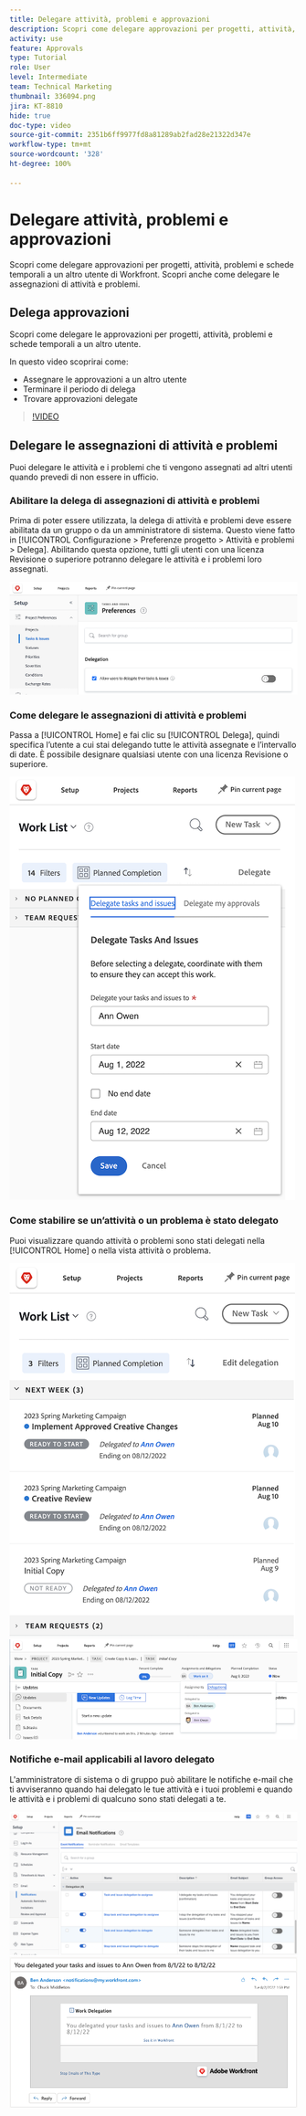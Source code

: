 ```yaml
---
title: Delegare attività, problemi e approvazioni
description: Scopri come delegare approvazioni per progetti, attività, problemi e schede temporali a un altro utente di Workfront. Scopri anche come delegare le assegnazioni di attività e problemi.
activity: use
feature: Approvals
type: Tutorial
role: User
level: Intermediate
team: Technical Marketing
thumbnail: 336094.png
jira: KT-8810
hide: true
doc-type: video
source-git-commit: 2351b6ff9977fd8a81289ab2fad28e21322d347e
workflow-type: tm+mt
source-wordcount: '328'
ht-degree: 100%

---
```


# Delegare attività, problemi e approvazioni

Scopri come delegare approvazioni per progetti, attività, problemi e schede temporali a un altro utente di Workfront. Scopri anche come delegare le assegnazioni di attività e problemi.

## Delega approvazioni

Scopri come delegare le approvazioni per progetti, attività, problemi e schede temporali a un altro utente.

In questo video scoprirai come:

* Assegnare le approvazioni a un altro utente
* Terminare il periodo di delega
* Trovare approvazioni delegate

>[!VIDEO](https://video.tv.adobe.com/v/336094/?quality=12&learn=on)

<!---
learn more URLS
Delegate approval request
--->

## Delegare le assegnazioni di attività e problemi

Puoi delegare le attività e i problemi che ti vengono assegnati ad altri utenti quando prevedi di non essere in ufficio.

### Abilitare la delega di assegnazioni di attività e problemi

Prima di poter essere utilizzata, la delega di attività e problemi deve essere abilitata da un gruppo o da un amministratore di sistema. Questo viene fatto in [!UICONTROL Configurazione > Preferenze progetto > Attività e problemi > Delega]. Abilitando questa opzione, tutti gli utenti con una licenza Revisione o superiore potranno delegare le attività e i problemi loro assegnati.

![Schermata che mostra le preferenze di [!UICONTROL Configurazione] per la delega](assets/delegation-1.png)

### Come delegare le assegnazioni di attività e problemi

Passa a [!UICONTROL Home] e fai clic su [!UICONTROL Delega], quindi specifica l’utente a cui stai delegando tutte le attività assegnate e l’intervallo di date. È possibile designare qualsiasi utente con una licenza Revisione o superiore.

![Schermata che mostra la scheda Delega nella [!UICONTROL Home]](assets/delegation-2.png)

### Come stabilire se un’attività o un problema è stato delegato

Puoi visualizzare quando attività o problemi sono stati delegati nella [!UICONTROL Home] o nella vista attività o problema.

![Schermata che mostra l’assegnazione dell’attività delegata nella [!UICONTROL Home]](assets/delegation-4.png)
![Schermata che mostra l’assegnazione dell’attività delegata nella vista attività](assets/delegation-3.png)

### Notifiche e-mail applicabili al lavoro delegato

L&#39;amministratore di sistema o di gruppo può abilitare le notifiche e-mail che ti avviseranno quando hai delegato le tue attività e i tuoi problemi e quando le attività e i problemi di qualcuno sono stati delegati a te.

![Schermata che mostra la [!UICONTROL Configurazione] delle opzioni di notifica e-mail per la delega](assets/delegation-5.png)
![Schermata che mostra un’e-mail di delega del lavoro](assets/delegation-6.png)
